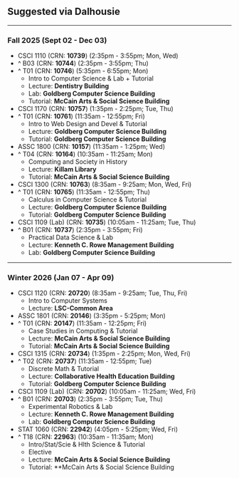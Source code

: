 ## Suggested via Dalhousie

---

### Fall 2025 (Sept 02 - Dec 03)

- CSCI 1110 (CRN: **10739**) (2:35pm - 3:55pm; Mon, Wed)
- ^ B03 (CRN: **10744**) (2:35pm - 3:55pm; Thu)
- ^ T01 (CRN: **10746**) (5:35pm - 6:55pm; Mon)
	- Intro to Computer Science & Lab + Tutorial
	- Lecture: **Dentistry Building**
	- Lab: **Goldberg Computer Science Building**
	- Tutorial: **McCain Arts & Social Science Building**
- CSCI 1170 (CRN: **10757**) (1:35pm - 2:25pm; Tue, Thu)
- ^ T01 (CRN: **10761**) (11:35am - 12:55pm; Fri)
	- Intro to Web Design and Devel & Tutorial
	- Lecture: **Goldberg Computer Science Building**
	- Tutorial: **Goldberg Computer Science Building**
- ASSC 1800 (CRN: **10157**) (11:35am - 1:25pm; Wed)
- ^ T04 (CRN: **10164**) (10:35am - 11:25am; Mon)
	- Computing and Society in History
	- Lecture: **Killam Library**
	- Tutorial: **McCain Arts & Social Science Building**
- CSCI 1300 (CRN: **10763**) (8:35am - 9:25am; Mon, Wed, Fri)
- ^ T01 (CRN: **10765**) (11:35am - 12:55pm; Thu)
	- Calculus in Computer Science & Tutorial
	- Lecture: **Goldberg Computer Science Building**
	- Tutorial: **Goldberg Computer Science Building**
- CSCI 1109 (Lab) (CRN: **10735**) (10:05am - 11:25am; Tue, Thu)
- ^ B01 (CRN: **10737**) (2:35pm - 3:55pm; Fri)
	- Practical Data Science & Lab 
	- Lecture: **Kenneth C. Rowe Management Building**
	- Lab: **Goldberg Computer Science Building**

---

### Winter 2026 (Jan 07 - Apr 09)

- CSCI 1120 (CRN: **20720**) (8:35am - 9:25am; Tue, Thu, Fri)
	- Intro to Computer Systems
	- Lecture: **LSC-Common Area**
- ASSC 1801 (CRN: **20146**) (3:35pm - 5:25pm; Mon)
- ^ T01 (CRN: **20147**) (11:35am - 12:25pm; Fri)
	- Case Studies in Computing & Tutorial
	- Lecture: **McCain Arts & Social Science Building**
	- Tutorial: **McCain Arts & Social Science Building**
- CSCI 1315 (CRN: **20734**) (1:35pm - 2:25pm; Mon, Wed, Fri)
- ^ T02 (CRN: **20737**) (11:35am - 12:55pm; Tue)
	- Discrete Math & Tutorial
	- Lecture: **Collaborative Health Education Building**
	- Tutorial: **Goldberg Computer Science Building**
- CSCI 1109 (Lab) (CRN: **20702**) (10:05am - 11:25am; Wed, Fri)
- ^ B01 (CRN: **20703**) (2:35pm - 3:55pm; Tue, Thu)
	- Experimental Robotics & Lab
	- Lecture: **Kenneth C. Rowe Management Building**
	- Lab: **Goldberg Computer Science Building**
- STAT 1060 (CRN: **22942**) (4:05pm - 5:25pm; Wed, Fri)
- ^ T18 (CRN: **22963**) (10:35am - 11:35am; Mon)
	- Intro/Stat/Scie & Hlth Science & Tutorial
	- Elective
	- Lecture: **McCain Arts & Social Science Building**
	- Tutorial: **McCain Arts & Social Science Building